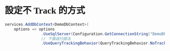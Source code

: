 <font face="微軟正黑體">

# 設定不 Track 的方式

```csharp
services.AddDbContext<DemoDbContext>(
    options => options
                .UseSqlServer(Configuration.GetConnectionString("DemoDb"))
                // 下面這行語法
                .UseQueryTrackingBehavior(QueryTrackingBehavior.NoTracking));

```

</font>